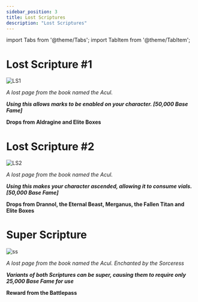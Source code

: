 ```yaml
---
sidebar_position: 3
title: Lost Scriptures
description: "Lost Scriptures"
---
```


import Tabs from '@theme/Tabs';
import TabItem from '@theme/TabItem';

<Tabs>
  <TabItem value="Lost Scripture 1" label="Lost Scripture 1" default>

# Lost Scripture #1

![LS1](https://vwiki.valorserver.com/api/item/picture/lost%20scripture)

<i>A lost page from the book named the Acul.</i>

***Using this allows marks to be enabled on your character. [50,000 Base Fame]***

**Drops from Aldragine and Elite Boxes**

  </TabItem>
  <TabItem value="Lost Scripture 2" label="Lost Scripture 2">

# Lost Scripture #2

![LS2](https://i.imgur.com/53bWGQN.png)

<i>A lost page from the book named the Acul.</i>

***Using this makes your character ascended, allowing it to consume vials. [50,000 Base Fame]***

**Drops from Drannol, the Eternal Beast, Merganus, the Fallen Titan and Elite Boxes**

  </TabItem>
  <TabItem value="Super Scripture" label="Super Scripture">

# Super Scripture 

![ss](https://vwiki.valorserver.com/api/item/picture/super%20scripture)

<i>A lost page from the book named the Acul. Enchanted by the Sorceress</i>

***Variants of both Scriptures can be super, causing them to require only 25,000 Base Fame for use***

**Reward from the Battlepass**

  </TabItem>
</Tabs>
